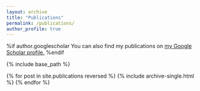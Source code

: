 ```yaml
---
layout: archive
title: "Publications"
permalink: /publications/
author_profile: true
---
```


%if author.googlescholar
  You can also find my publications on <u><a href="https://scholar.google.com/citations?user=Nv7DaiwAAAAJ&hl=en">my Google Scholar profile</a>.</u>
%endif

{% include base_path %}

{% for post in site.publications reversed %}
  {% include archive-single.html %}
{% endfor %}
